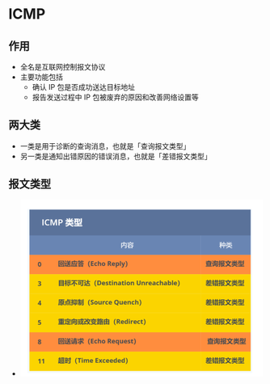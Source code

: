 # ICMP

## 作用

- 全名是互联网控制报文协议
- 主要功能包括
  - 确认 IP 包是否成功送达⽬标地址
  - 报告发送过程中 IP 包被废弃的原因和改善⽹络设置等



## 两大类

- ⼀类是⽤于诊断的查询消息，也就是「查询报⽂类型」 
- 另⼀类是通知出错原因的错误消息，也就是「差错报⽂类型」 



## 报文类型

- ![](..\image\ICMP报文类型.png)

